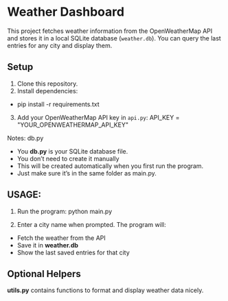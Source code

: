 # Weather Dashboard

This project fetches weather information from the OpenWeatherMap API and stores it in a local SQLite database (`weather.db`). You can query the last entries for any city and display them.

## Setup

1. Clone this repository.
2. Install dependencies:
- pip install -r requirements.txt

3. Add your OpenWeatherMap API key in `api.py`:
API_KEY = "YOUR_OPENWEATHERMAP_API_KEY"

Notes: db.py 
- You **db.py** is your SQLite database file.
- You don’t need to create it manually
- This will be created automatically when you first run the program.
- Just make sure it’s in the same folder as main.py.


## USAGE: 
1. Run the program: python main.py

2. Enter a city name when prompted. The program will:
- Fetch the weather from the API
- Save it in **weather.db** 
- Show the last saved entries for that city

## Optional Helpers
**utils.py** contains functions to format and display weather data nicely.
